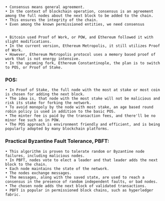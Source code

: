 	• Consensus means general agreement. 
	• In the context of blockchain operation, consensus is an agreement among the full nodes about the next block to be added to the chain. 
	• This ensures the integrity of the chain. 
	• Even among the known permissioned entities, we need consensus


	• Bitcoin used Proof of Work, or POW, and Ethereum followed it with slight modifications. 
	• In the current version, Ethereum Metropolis, it still utilizes Proof of Work. 
	• However, Ethereum Metropolis protocol uses a memory based proof of work that is not energy intensive.
	• In the upcoming fork, Ethereum Constantinople, the plan is to switch to POS, or Proof of Stake.
	
### POS:
	• In Proof of Stake, the full node with the most at stake or most coin is chosen for adding the next block.
	• The idea is, that node with the most stake will not be malicious and risk its stake for forking the network.
	• To avoid monopoly by the node with most stake, an age based round robin policy is used in addition to the basic POS.
	• The minter fee is paid by the transaction fees, and there'll be no minor fee such as in POW. 
	• The POS approach is environment friendly and efficient, and is being popularly adopted by many blockchain platforms.

### Practical Byzantine Fault Tolerance, PBFT:
	• This algorithm is proven to tolerate random or Byzantine node failures, including malicious nodes.
	• In PBFT, nodes vote to elect a leader and that leader adds the next block to the chain.
	• Each node maintains the state of the network. 
	• The nodes exchange messages. 
	• The messages, along with the saved state, are used to reach a consensus in the presence of random independent faults, or bad nodes. 
	• The chosen node adds the next block of validated transactions.
	• PBFT is popular in permissioned block chains, such as hyperledger fabric.


